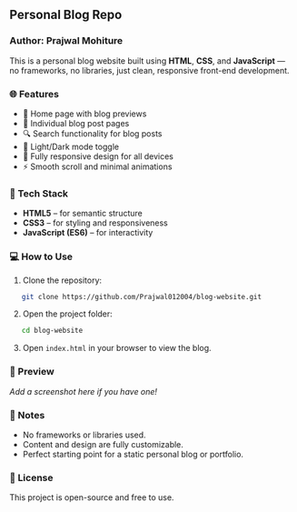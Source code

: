 ## Personal Blog Repo

### Author: Prajwal Mohiture

This is a personal blog website built using **HTML**, **CSS**, and **JavaScript** — no frameworks, no libraries, just clean, responsive front-end development.

### 🌐 Features

- 📝 Home page with blog previews
- 📄 Individual blog post pages
- 🔍 Search functionality for blog posts
- 🌙 Light/Dark mode toggle
- 📱 Fully responsive design for all devices
- ⚡ Smooth scroll and minimal animations

### 📁 Tech Stack

- **HTML5** – for semantic structure
- **CSS3** – for styling and responsiveness
- **JavaScript (ES6)** – for interactivity

### 💻 How to Use

1. Clone the repository:
```bash
   git clone https://github.com/Prajwal012004/blog-website.git
````

2. Open the project folder:

```bash
   cd blog-website
 ```

3. Open `index.html` in your browser to view the blog.

### 📸 Preview

*Add a screenshot here if you have one!*

### 📌 Notes

* No frameworks or libraries used.
* Content and design are fully customizable.
* Perfect starting point for a static personal blog or portfolio.

### 📜 License

This project is open-source and free to use.

